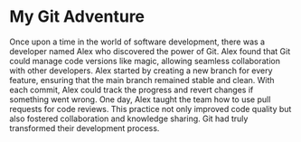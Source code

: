 # My Git Adventure

Once upon a time in the world of software development, there was a developer named Alex who discovered the power of Git. Alex found that Git could manage code versions like magic, allowing seamless collaboration with other developers.
Alex started by creating a new branch for every feature, ensuring that the main branch remained stable and clean. With each commit, Alex could track the progress and revert changes if something went wrong.
One day, Alex taught the team how to use pull requests for code reviews. This practice not only improved code quality but also fostered collaboration and knowledge sharing. Git had truly transformed their development process.